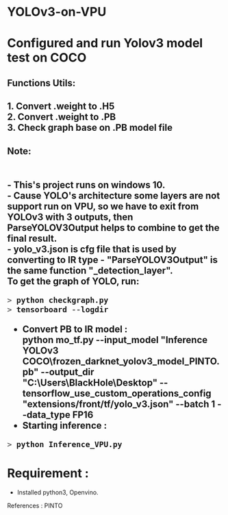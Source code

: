 # YOLOv3-on-VPU
<h1> Configured and run Yolov3 model test on COCO </h1>
<h2> Functions Utils: <h2>
1. Convert .weight to .H5 <br/>
2. Convert .weight to .PB <br/>
3. Check graph base on .PB model file <br/>
<h2>Note:<h2><br/>
  - This's project runs on windows 10. <br/>
  - Cause YOLO's architecture some layers are not support run on VPU, so we have to exit from YOLOv3 with 3 outputs, then ParseYOLOV3Output helps to combine to get the final result.<br/>
  - yolo_v3.json is cfg file that is used by converting to IR type 
  - "ParseYOLOV3Output" is the same function "_detection_layer".<br/>
  To get the graph of YOLO, run: <br/>
  
```python
> python checkgraph.py
> tensorboard --logdir
 ```
 - Convert PB to IR model : <br/>
 python mo_tf.py --input_model "Inference YOLOv3 COCO\frozen_darknet_yolov3_model_PINTO.pb" --output_dir "C:\Users\BlackHole\Desktop" --tensorflow_use_custom_operations_config "extensions/front/tf/yolo_v3.json" --batch 1  --data_type FP16<br/>
 - Starting inference : <br/>
 
 ```python
 > python Inference_VPU.py
 ```
 # Requirement :<br/>
 - Installed python3, Openvino.
  <p>References : PINTO</p>

